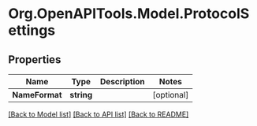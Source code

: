 # Org.OpenAPITools.Model.ProtocolSettings

## Properties

Name | Type | Description | Notes
------------ | ------------- | ------------- | -------------
**NameFormat** | **string** |  | [optional] 

[[Back to Model list]](../README.md#documentation-for-models) [[Back to API list]](../README.md#documentation-for-api-endpoints) [[Back to README]](../README.md)

